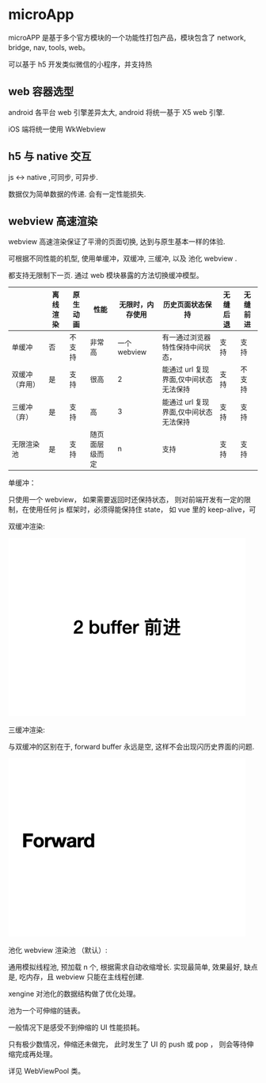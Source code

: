 # microApp

microAPP 是基于多个官方模块的一个功能性打包产品，模块包含了 network, bridge, nav, tools, web。

可以基于 h5 开发类似微信的小程序，并支持热



## web 容器选型

android 各平台 web 引擎差异太大, android 将统一基于 X5 web 引擎.

iOS 端将统一使用 WkWebview

## h5 与 native 交互

js <-> native ,可同步, 可异步. 

数据仅为简单数据的传递. 会有一定性能损失.

## webview 高速渲染

webview 高速渲染保证了平滑的页面切换, 达到与原生基本一样的体验. 

可根据不同性能的机型, 使用单缓冲，双缓冲, 三缓冲, 以及 池化 webview .

都支持无限制下一页. 通过 web 模块暴露的方法切换缓冲模型。

|                | 离线渲染 | 原生动画 | 性能           | 无限时，内存使用 | 历史页面状态保持                       | 无缝后退 | 无缝前进 |
| -------------- | -------- | -------- | -------------- | ---------------- | -------------------------------------- | -------- | -------- |
| 单缓冲         | 否       | 不支持   | 非常高         | 一个 webview     | 有一通过浏览器特性保持中间状态，       | 支持     | 支持     |
| 双缓冲（弃用） | 是       | 支持     | 很高           | 2                | 能通过 url 复现界面,仅中间状态无法保持 | 支持     | 不支持   |
| 三缓冲（弃）   | 是       | 支持     | 高             | 3                | 能通过 url 复现界面,仅中间状态无法保持 | 支持     | 支持     |
| 无限渲染池     | 是       | 支持     | 随页面层级而定 | n                | 支持                                   | 支持     | 支持     |

单缓冲：

只使用一个 webview，  如果需要返回时还保持状态， 则对前端开发有一定的限制，在使用任何 js 框架时，必须得能保持住 state， 如 vue 里的 keep-alive，可

双缓冲渲染:

![2 buffer](assets/96d545a3-f590-4702-af05-81333fb828f2.gif )

三缓冲渲染: 

与双缓冲的区别在于, forward buffer 永远是空, 这样不会出现闪历史界面的问题.

![3webview-version 3](assets/045e984e-7bab-4181-95d2-b031f8b7ce56.gif)

池化 webview 渲染池 （默认）:

通用模拟线程池, 预加载 n 个, 根据需求自动收缩增长. 实现最简单, 效果最好, 缺点是, 吃内存，且 webview 只能在主线程创建.

xengine 对池化的数据结构做了优化处理。 

池为一个可伸缩的链表。 

一般情况下是感受不到伸缩的 UI 性能损耗。 

只有极少数情况，伸缩还未做完， 此时发生了 UI 的 push 或 pop ， 则会等待伸缩完成再处理。

详见 WebViewPool 类。

